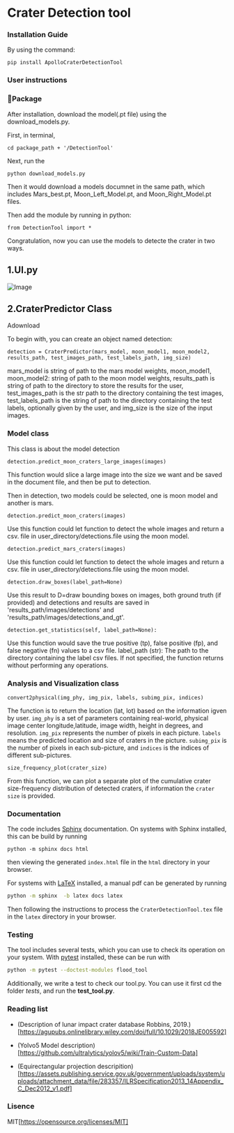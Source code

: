 # Crater Detection tool

### Installation Guide

By using the command: 
```
pip install ApolloCraterDetectionTool
```

### User instructions

### 📖Package
After installation, download the model(.pt file) using the download_models.py. 

First, in terminal, 
```
cd package_path + '/DetectionTool'
```

Next, run the 

```
python download_models.py
```

Then it would download a models documnet in the same path, which includes Mars_best.pt, Moon_Left_Model.pt, and Moon_Right_Model.pt files.

Then add the module by running in python:
```
from DetectionTool import *
```

Congratulation, now you can use the models to detecte the crater in two ways.
## 1.UI.py
![Image]("https://github.com/edsml-zw1622/33/blob/main/Img/UIInterface.png")

## 2.CraterPredictor Class
Adownload

To begin with, you can create an object named detection:
```
detection = CraterPredictor(mars_model, moon_model1, moon_model2, results_path, test_images_path, test_labels_path, img_size)
```
mars_model is string of path to the mars model weights, moon_model1, moon_model2: string of path to the moon model weights, results_path is string of path to the directory to store the results for the user, test_images_path is the str path to the directory containing the test images, test_labels_path is the string of path to the directory containing the test labels, optionally given by the user, and img_size is the size of the input images.



### Model class
This class is about the model detection

```
detection.predict_moon_craters_large_images(images)
```
This function would slice a large image into the size we want and be saved in the document file, and then be put to detection.

Then in detection, two models could be selected, one is moon model and another is mars.

```
detection.predict_moon_craters(images)
```
Use this function could let function to detect the whole images and return a csv. file in user_directory/detections.file using the moon model.

```
detection.predict_mars_craters(images)
```
Use this function could let function to detect the whole images and return a csv. file in user_directory/detections.file using the moon model.

```
detection.draw_boxes(label_path=None)
```
Use this result to D=draw bounding boxes on images, both ground truth (if provided) and detections and results are saved in 'results_path/images/detections' and 'results_path/images/detections_and_gt'.

```
detection.get_statistics(self, label_path=None):
```
Use this function would save the true positive (tp), false positive (fp), and false negative (fn) values to a csv file. label_path (str): The path to the directory containing the label csv files. If not specified, the function returns without performing any operations.


### Analysis and Visualization class
```
convert2physical(img_phy, img_pix, labels, subimg_pix, indices)
```
The function is to return the location (lat, lot) based on the information igven by user. `img_phy` is a set of parameters containing real-world, physical image center longitude,latitude, image width, height in degrees, and resolution. `img_pix` represents the number of pixels in each picture. `labels` means the predicted location and size of craters in the picture. `subimg_pix` is the number of pixels in each sub-picture, and `indices`  is the indices of different sub-pictures.

```
size_frequency_plot(crater_size)
```
From this function, we can plot a separate plot of the cumulative crater size-frequency distribution of detected craters, if information the `crater size` is provided.



### Documentation

The code includes [Sphinx](https://www.sphinx-doc.org) documentation. On systems with Sphinx installed, this can be build by running

```
python -m sphinx docs html
```

then viewing the generated `index.html` file in the `html` directory in your browser.

For systems with [LaTeX](https://www.latex-project.org/get/) installed, a manual pdf can be generated by running

```bash
python -m sphinx  -b latex docs latex
```

Then following the instructions to process the `CraterDetectionTool.tex` file in the `latex` directory in your browser.

### Testing

The tool includes several tests, which you can use to check its operation on your system. With [pytest](https://doc.pytest.org/en/latest) installed, these can be run with

```bash
python -m pytest --doctest-modules flood_tool
```

Additionally, we write a test to check our tool.py. You can use it first cd the folder *tests*, and run the **test_tool.py**.

### Reading list

 - (Description of lunar impact crater database Robbins, 2019.)
[https://agupubs.onlinelibrary.wiley.com/doi/full/10.1029/2018JE005592]

 - (Yolvo5 Model description)
[https://github.com/ultralytics/yolov5/wiki/Train-Custom-Data]

 - (Equirectangular projection descripition)[https://assets.publishing.service.gov.uk/government/uploads/system/uploads/attachment_data/file/283357/ILRSpecification2013_14Appendix_C_Dec2012_v1.pdf]
 
 
 
 ### Lisence
 
 MIT[https://opensource.org/licenses/MIT]
 
 